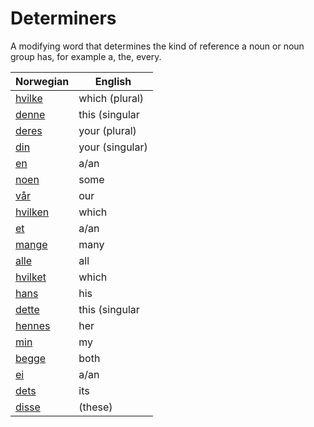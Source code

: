 # Determiners

A modifying word that determines the kind of reference a noun or noun group has, for example a, the, every.

| Norwegian | English |
| --- | --- |
| [hvilke](https://www.ordnett.no/search?language=no&phrase=hvilke) | which (plural) |  |
| [denne](https://www.ordnett.no/search?language=no&phrase=denne) | this (singular |  masculine and femenine) |
| [deres](https://www.ordnett.no/search?language=no&phrase=deres) | your (plural) | None |
| [din](https://www.ordnett.no/search?language=no&phrase=din) | your (singular) |  |
| [en](https://www.ordnett.no/search?language=no&phrase=en) | a/an | m |
| [noen](https://www.ordnett.no/search?language=no&phrase=noen) | some |  |
| [vår](https://www.ordnett.no/search?language=no&phrase=vår) | our |  |
| [hvilken](https://www.ordnett.no/search?language=no&phrase=hvilken) | which | m |
| [et](https://www.ordnett.no/search?language=no&phrase=et) | a/an | i |
| [mange](https://www.ordnett.no/search?language=no&phrase=mange) | many |  |
| [alle](https://www.ordnett.no/search?language=no&phrase=alle) | all |  |
| [hvilket](https://www.ordnett.no/search?language=no&phrase=hvilket) | which | i |
| [hans](https://www.ordnett.no/search?language=no&phrase=hans) | his | m |
| [dette](https://www.ordnett.no/search?language=no&phrase=dette) | this (singular |  neuter) |
| [hennes](https://www.ordnett.no/search?language=no&phrase=hennes) | her | f |
| [min](https://www.ordnett.no/search?language=no&phrase=min) | my |  |
| [begge](https://www.ordnett.no/search?language=no&phrase=begge) | both |  |
| [ei](https://www.ordnett.no/search?language=no&phrase=ei) | a/an | f |
| [dets](https://www.ordnett.no/search?language=no&phrase=dets) | its | i |
| [disse](https://www.ordnett.no/search?language=no&phrase=disse) | (these) |  |

